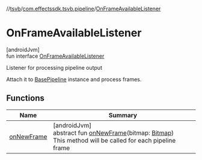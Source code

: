 //[tsvb](../../../index.md)/[com.effectssdk.tsvb.pipeline](../index.md)/[OnFrameAvailableListener](index.md)

# OnFrameAvailableListener

[androidJvm]\
fun interface [OnFrameAvailableListener](index.md)

Listener for processing pipeline output

Attach it to [BasePipeline](../-base-pipeline/index.md) instance and process frames.

## Functions

| Name                          | Summary                                                                                                                                                                                                         |
|-------------------------------|-----------------------------------------------------------------------------------------------------------------------------------------------------------------------------------------------------------------|
| [onNewFrame](on-new-frame.md) | [androidJvm]<br>abstract fun [onNewFrame](on-new-frame.md)(bitmap: [Bitmap](https://developer.android.com/reference/kotlin/android/graphics/Bitmap.html))<br>This method will be called for each pipeline frame |

